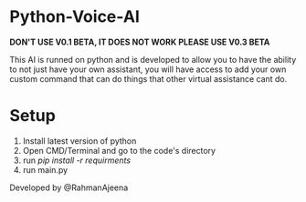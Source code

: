 # Python-Voice-AI

**DON'T USE V0.1 BETA, IT DOES NOT WORK PLEASE USE V0.3 BETA**

This AI is runned on python and is developed to allow you to have the ability to not just have your own assistant, 
you will have access to add your own custom command that can do things that other virtual assistance cant do.

# Setup

1. Install latest version of python
2. Open CMD/Terminal and go to the code's directory
3. run *pip install -r requirments*
4. run main.py

Developed by @RahmanAjeena
